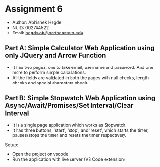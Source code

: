 
# Assignment 6

- Author: Abhishek Hegde
- NUID: 002744522
- Email: hegde.ab@northeastern.edu

## Part A: Simple Calculator Web Application using only JQuery and Arrow Function

- It has two pages, one to take email, username and password. And one more to perform simple calculations.
- All the fields are validated in both the pages with null checks, length checks and special characters check.

## Part B: Simple Stopwatch Web Application using Async/Await/Promises/Set Interval/Clear Interval

- It is a single page application which works as Stopwatch.
- It has three buttons, 'start', 'stop', and 'reset', which starts the timer, pauses/stops the timer and resets the timer respectively.

Setup:
- Open the project on vscode
- Run the application with live server (VS Code extension)
